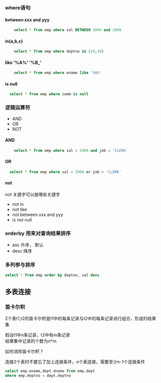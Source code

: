 ### where语句

#### between xxx and yyy

```sql
    select * from emp where sal BETWEEN 1000 and 2000
```

#### in(a,b,c)
```sql
    select * from emp where deptno in (20,30)
```

#### like '%A%'  '%B_'

```sql
    select * from emp where ename like '%A%'
```

#### is null
```sql
  select * from emp where comm is null 
```
### 逻辑运算符

- AND
- OR
- NOT

#### AND
```sql
    select * from emp where sal > 2000 and job = 'CLERK'
```

#### OR
```sql
  select * from emp where sal > 2000 or job = 'CLERK'
```
#### not
not 关键字可以接哪些关键字
- not in
- not like
- not between xxx and yyy
- is not null

### orderby 用来对查询结果排序
- asc 升序， 默认
- desc 降序

### 多列参与排序

```sql
select * from emp order by deptno, sal desc
```

## 多表连接

### 笛卡尔积

 2个表t1,t2的笛卡尔积是t1中的每条记录与t2中的每条记录进行组合，形成的结果集
 
 假设t1中n条记录，t2中有m条记录  
 结果集中记录的个数为n*m  
 
 如何消除笛卡尔积？  
 
 连接2个表时不要忘了加上连接条件，n个表连接，需要至少n-1个连接条件  
 
 ```sql
select emp.ename,dept.dname from emp,dept
where emp.deptno = dept.deptno
```
 
 
 
 

